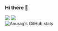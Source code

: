 ### Hi there 👋

<a href="버튼을 눌렀을 때 이동할 링크" target="_blank"><img src="https://img.shields.io/badge/springBoot-runner-f5f5f5?style=for-the-badge&logo=springboot&logoColor=6DB33F"/></a>
<a href="버튼을 눌렀을 때 이동할 링크" target="_blank"><img src="https://img.shields.io/badge/javascript-runner-f5f5f5?style=for-the-badge&logo=javascript&logoColor=F7DF1E"/></a>
<br>
![Anurag's GitHub stats](https://github-readme-stats.vercel.app/api?username=energizerHim&show_icons=true&theme=maroongold)
<!--
**energizerHim/energizerHim** is a ✨ _special_ ✨ repository because its `README.md` (this file) appears on your GitHub profile.

Here are some ideas to get you started:

- 🔭 I’m currently working on ...
- 🌱 I’m currently learning ...
- 👯 I’m looking to collaborate on ...
- 🤔 I’m looking for help with ...
- 💬 Ask me about ...
- 📫 How to reach me: ...
- 😄 Pronouns: ...
- ⚡ Fun fact: ...
-->
